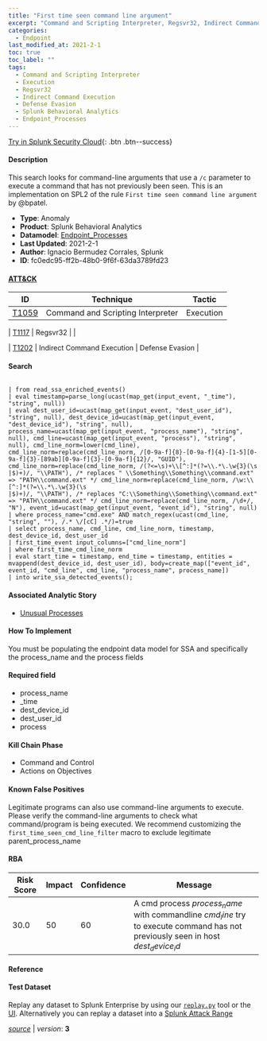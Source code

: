 ```yaml
---
title: "First time seen command line argument"
excerpt: "Command and Scripting Interpreter, Regsvr32, Indirect Command Execution"
categories:
  - Endpoint
last_modified_at: 2021-2-1
toc: true
toc_label: ""
tags:
  - Command and Scripting Interpreter
  - Execution
  - Regsvr32
  - Indirect Command Execution
  - Defense Evasion
  - Splunk Behavioral Analytics
  - Endpoint_Processes
---
```




[Try in Splunk Security Cloud](https://www.splunk.com/en_us/cyber-security.html){: .btn .btn--success}

#### Description

This search looks for command-line arguments that use a `/c` parameter to execute a command that has not previously been seen. This is an implementation on SPL2 of the rule `First time seen command line argument` by @bpatel.

- **Type**: Anomaly
- **Product**: Splunk Behavioral Analytics
- **Datamodel**: [Endpoint_Processes](https://docs.splunk.com/Documentation/CIM/latest/User/EndpointProcesses)
- **Last Updated**: 2021-2-1
- **Author**: Ignacio Bermudez Corrales, Splunk
- **ID**: fc0edc95-ff2b-48b0-9f6f-63da3789fd23


#### [ATT&CK](https://attack.mitre.org/)

| ID          | Technique   | Tactic         |
| ----------- | ----------- |--------------- |
| [T1059](https://attack.mitre.org/techniques/T1059/) | Command and Scripting Interpreter | Execution |

| [T1117](https://attack.mitre.org/techniques/T1117/) | Regsvr32 |  |

| [T1202](https://attack.mitre.org/techniques/T1202/) | Indirect Command Execution | Defense Evasion |

#### Search

```

| from read_ssa_enriched_events() 
| eval timestamp=parse_long(ucast(map_get(input_event, "_time"), "string", null)) 
| eval dest_user_id=ucast(map_get(input_event, "dest_user_id"), "string", null), dest_device_id=ucast(map_get(input_event, "dest_device_id"), "string", null), process_name=ucast(map_get(input_event, "process_name"), "string", null), cmd_line=ucast(map_get(input_event, "process"), "string", null), cmd_line_norm=lower(cmd_line), cmd_line_norm=replace(cmd_line_norm, /[0-9a-f]{8}-[0-9a-f]{4}-[1-5][0-9a-f]{3}-[89ab][0-9a-f]{3}-[0-9a-f]{12}/, "GUID"), cmd_line_norm=replace(cmd_line_norm, /(?<=\s)+\\[^:]*(?=\\.*\.\w{3}(\s
|$)+)/, "\\PATH"), /* replaces " \\Something\\Something\\command.ext" => "PATH\\command.ext" */ cmd_line_norm=replace(cmd_line_norm, /\w:\\[^:]*(?=\\.*\.\w{3}(\s
|$)+)/, "\\PATH"), /* replaces "C:\\Something\\Something\\command.ext" => "PATH\\command.ext" */ cmd_line_norm=replace(cmd_line_norm, /\d+/, "N"), event_id=ucast(map_get(input_event, "event_id"), "string", null) 
| where process_name="cmd.exe" AND match_regex(ucast(cmd_line, "string", ""), /.* \/[cC] .*/)=true 
| select process_name, cmd_line, cmd_line_norm, timestamp, dest_device_id, dest_user_id 
| first_time_event input_columns=["cmd_line_norm"] 
| where first_time_cmd_line_norm 
| eval start_time = timestamp, end_time = timestamp, entities = mvappend(dest_device_id, dest_user_id), body=create_map(["event_id", event_id, "cmd_line", cmd_line, "process_name", process_name]) 
| into write_ssa_detected_events();
```

#### Associated Analytic Story
* [Unusual Processes](/stories/unusual_processes)


#### How To Implement
You must be populating the endpoint data model for SSA and specifically the process_name and the process fields

#### Required field
* process_name
* _time
* dest_device_id
* dest_user_id
* process


#### Kill Chain Phase
* Command and Control
* Actions on Objectives


#### Known False Positives
Legitimate programs can also use command-line arguments to execute. Please verify the command-line arguments to check what command/program is being executed. We recommend customizing the `first_time_seen_cmd_line_filter` macro to exclude legitimate parent_process_name


#### RBA

| Risk Score  | Impact      | Confidence   | Message      |
| ----------- | ----------- |--------------|--------------|
| 30.0 | 50 | 60 | A cmd process $process_name$ with commandline $cmd_line$ try to execute command has not previously seen in host $dest_device_id$ |




#### Reference


#### Test Dataset
Replay any dataset to Splunk Enterprise by using our [`replay.py`](https://github.com/splunk/attack_data#using-replaypy) tool or the [UI](https://github.com/splunk/attack_data#using-ui).
Alternatively you can replay a dataset into a [Splunk Attack Range](https://github.com/splunk/attack_range#replay-dumps-into-attack-range-splunk-server)




[*source*](https://github.com/splunk/security_content/tree/develop/detections/endpoint/first_time_seen_command_line_argument.yml) \| *version*: **3**